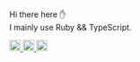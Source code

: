Hi there here ✋  
I mainly use Ruby && TypeScript.  

<p align="left">

  <a href="https://zenn.dev/dev63">
    <img height="20" src="https://zenn.badge.nikaera.com/s/dev63/articles" />
  </a>

   <a href="http://qiita.com/dev63">
    <img height="20" src="https://qiita-badge.apiapi.app/s/dev63/posts.svg" />
  </a>

  <a href="https://dev63.hatenablog.com/">
    <img height="20" src="https://user-images.githubusercontent.com/47178202/179405643-5572b541-f597-4238-af7f-21954e0f9a89.png" />
  </a>
  
 


</p>
